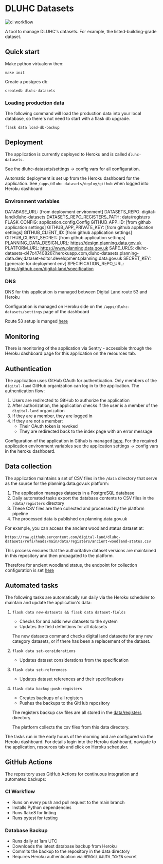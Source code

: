# DLUHC Datasets

![ci workflow ](https://github.com/digital-land/dluhc-datasets/actions/workflows/ci.yml/badge.svg)

A tool to manage DLUHC's datasets. For example, the listed-building-grade dataset.


## Quick start

Make python virtualenv then:

    make init

Create a postgres db:

    createdb dluhc-datasets

### Loading production data

The following command will load the production data into your local database, so there's not need to start with a flask db upgrade.

    flask data load-db-backup



## Deployment

The application is currently deployed to Heroku and is called `dluhc-datasets`.

See the dluhc-datasets/settings -> config vars for all configuration.

Automatic deployment is set up from the Heroku dashboard for the application. See `/apps/dluhc-datasets/deploy/github` when
logged into Heroku dashboard


### Environment variables

DATABASE_URL:                [from deployment environment]
DATASETS_REPO:                digital-land/dluhc-datasets
DATASETS_REPO_REGISTERS_PATH: data/registers
FLASK_CONFIG:                 application.config.Config
GITHUB_APP_ID:                [from github application settings]
GITHUB_APP_PRIVATE_KEY:       [from github application settings]
GITHUB_CLIENT_ID:             [from github application settings]
GITHUB_CLIENT_SECRET:         [from github application settings]
PLANNING_DATA_DESIGN_URL:     https://design.planning.data.gov.uk
PLATFORM_URL:                 https://www.planning.data.gov.uk
SAFE_URLS:                    dluhc-datasets-d47c47408207.herokuapp.com,dluhc-datasets.planning-data.dev,dataset-editor.development.planning.data.gov.uk
SECRET_KEY:                   [generate for deployment env]
SPECIFICATION_REPO_URL:       https://github.com/digital-land/specification


### DNS

DNS for this application is managed between Digital Land route 53 and Heroku

Configuration is managed on Heroku side on the `/apps/dluhc-datasets/settings` page of the dashboard

Route 53 setup is manged [here](https://github.com/digital-land/digital-land-infrastructure/blob/main/systems/data-design/environments/development.tfvars)

## Monitoring

There is monitoring of the application via Sentry - accessible through the Heroku dashboard page for this application on the
resources tab.


## Authentication

The application uses GitHub OAuth for authentication. Only members of the `digital-land` GitHub organization can log in to the application. The authentication flow:

1. Users are redirected to GitHub to authorize the application
2. After authorization, the application checks if the user is a member of the `digital-land` organization
3. If they are a member, they are logged in
4. If they are not a member:
   - Their OAuth token is revoked
   - They are redirected back to the index page with an error message

Configuration of the application in Github is managed [here](https://github.com/organizations/digital-land/settings/installations). For the required application environment variables see the application settings -> config vars in the heroku dashboard.


## Data collection

The application maintains a set of CSV files in the `/data` directory that serve as the source for the planning.data.gov.uk platform:

1. The application manages datasets in a PostgreSQL database
2. Daily automated tasks export the database contents to CSV files in the `/data/registers` directory
3. These CSV files are then collected and processed by the platform pipeline
4. The processed data is published on planning.data.gov.uk

For example, you can access the ancient woodland status dataset at:

`https://raw.githubusercontent.com/digital-land/dluhc-datasets/refs/heads/main/data/registers/ancient-woodland-status.csv`

This process ensures that the authoritative dataset versions are maintained in this repository and then propagated to the platform.

Therefore for ancient woodland status, the endpoint for collection configuration is set [here](https://github.com/digital-land/config/blob/main/collection/ancient-woodland/endpoint.csv?plain=1#L3)


## Automated tasks

The following tasks are automatically run daily via the Heroku scheduler to maintain and update the application's data:

1. `flask data new-datasets && flask data dataset-fields`
   - Checks for and adds new datasets to the system
   - Updates the field definitions for all datasets

   The new datasets command checks digital land datasette for any new category datasets, or if there has been
   a replacement of the dataset.

2. `flask data set-considerations`
   - Updates dataset considerations from the specification

3. `flask data set-references`
   - Updates dataset references and their specifications

4. `flask data backup-push-registers`
   - Creates backups of all registers
   - Pushes the backups to the GitHub repository

   The registers backup csv files are all stored in the [data/registers](/data/registers) directory.

   The platform collects the csv files from this data directory.


The tasks run in the early hours of the morning and are configured via the Heroku dashboard. For details login into the Heroku dashboard, navigate to the application, resources tab and click on Heroku scheduler.

## GitHub Actions

The repository uses GitHub Actions for continuous integration and automated backups:

### CI Workflow
- Runs on every push and pull request to the main branch
- Installs Python dependencies
- Runs flake8 for linting
- Runs pytest for testing

### Database Backup
- Runs daily at 1am UTC
- Downloads the latest database backup from Heroku
- Commits the backup to the repository in the data directory
- Requires Heroku authentication via `HEROKU_OAUTH_TOKEN` secret

